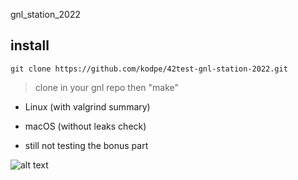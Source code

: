 gnl_station_2022

## install
```
git clone https://github.com/kodpe/42test-gnl-station-2022.git
```

> clone in your gnl repo then "make"

- Linux (with valgrind summary)
- macOS (without leaks check)

- still not testing the bonus part

![alt text](https://i.imgur.com/JLAlL16.png)


